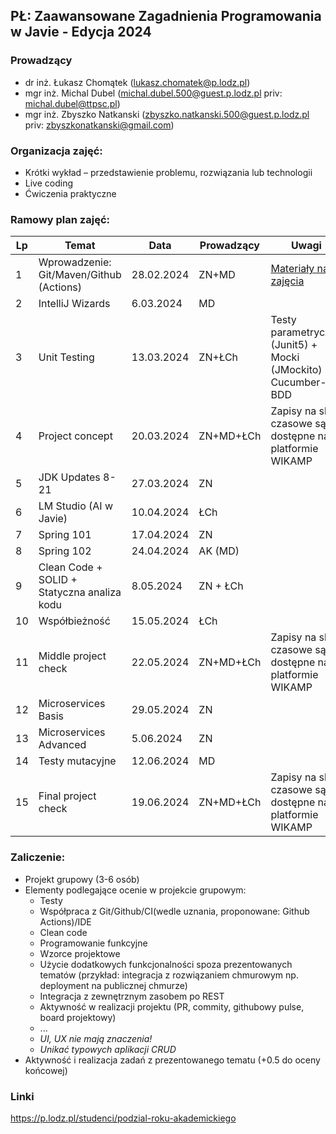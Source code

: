 ## PŁ: Zaawansowane Zagadnienia Programowania w Javie - Edycja 2024

### Prowadzący

- dr inż. Łukasz Chomątek (lukasz.chomatek@p.lodz.pl)
- mgr inż. Michal Dubel (michal.dubel.500@guest.p.lodz.pl priv: michal.dubel@ttpsc.pl)
- mgr inż. Zbyszko Natkanski (zbyszko.natkanski.500@guest.p.lodz.pl priv: zbyszkonatkanski@gmail.com)

### Organizacja zajęć:

- Krótki wykład – przedstawienie problemu, rozwiązania lub technologii
- Live coding
- Ćwiczenia praktyczne

### Ramowy plan zajęć:

 Lp | Temat                                       | Data       | Prowadzący | Uwagi                                                                                                  
----|---------------------------------------------|------------|------------|-------------------------------------------------------------------------------------------------------- 
 1  | Wprowadzenie: Git/Maven/Github (Actions)    | 28.02.2024 | ZN+MD      | [Materiały na zajęcia](https://github.com/zzpj/pl-java2024/blob/main/intro/Git-Maven-GithubActions.md) 
 2  | IntelliJ Wizards                            | 6.03.2024  | MD         |
 3  | Unit Testing                                | 13.03.2024 | ZN+ŁCh     | Testy parametryczne (Junit5) + Mocki (JMockito) + Cucumber-BDD                                         
 4  | Project concept                             | 20.03.2024 | ZN+MD+ŁCh  | Zapisy na sloty czasowe są dostępne na platformie WIKAMP                                               
 5  | JDK Updates 8-21                            | 27.03.2024 | ZN         |
 6  | LM Studio (AI w Javie)                      | 10.04.2024 | ŁCh        |
 7  | Spring 101                                  | 17.04.2024 | ZN         |
 8  | Spring 102                                  | 24.04.2024 | AK (MD)    |
 9  | Clean Code + SOLID + Statyczna analiza kodu | 8.05.2024  | ZN + ŁCh   |
 10 | Współbieżność                               | 15.05.2024 | ŁCh        |
 11 | Middle project check                        | 22.05.2024 | ZN+MD+ŁCh  | Zapisy na sloty czasowe są dostępne na platformie WIKAMP                                               
 12 | Microservices Basis                         | 29.05.2024 | ZN         |
 13 | Microservices Advanced                      | 5.06.2024  | ZN         |
 14 | Testy mutacyjne                             | 12.06.2024 | MD         |
 15 | Final project check                         | 19.06.2024 | ZN+MD+ŁCh  | Zapisy na sloty czasowe są dostępne na platformie WIKAMP                                               


### Zaliczenie:

- Projekt grupowy (3-6 osób)
- Elementy podlegające ocenie w projekcie grupowym:
    - Testy
    - Współpraca z Git/Github/CI(wedle uznania, proponowane: Github Actions)/IDE
    - Clean code
    - Programowanie funkcyjne
    - Wzorce projektowe
    - Użycie dodatkowych funkcjonalności spoza prezentowanych tematów (przykład: integracja z rozwiązaniem chmurowym np.
      deployment na publicznej chmurze)
    - Integracja z zewnętrznym zasobem po REST
    - Aktywność w realizacji projektu (PR, commity, githubowy pulse, board projektowy)
    - ...
    - *UI, UX nie mają znaczenia!*
    - *Unikać typowych aplikacji CRUD*
- Aktywność i realizacja zadań z prezentowanego tematu (+0.5 do oceny końcowej)

### Linki

https://p.lodz.pl/studenci/podzial-roku-akademickiego
